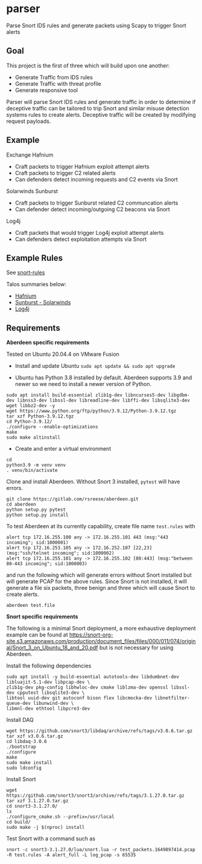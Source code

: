 # parser

Parse Snort IDS rules and generate packets using Scapy to trigger Snort alerts

## Goal

This project is the first of three which will build upon one another:

- Generate Traffic from IDS rules
- Generate Traffic with threat profile
- Generate responsive tool

Parser will parse Snort IDS rules and generate traffic in order to determine if deceptive traffic can be tailored to trip Snort and similar misuse detection systems rules to create alerts. Deceptive traffic will be created by modifying request payloads.

## Example

Exchange Hafnium
- Craft packets to trigger Hafnium exploit attempt alerts
- Craft packets to trigger C2 related alerts
- Can defenders detect incoming requests and C2 events via Snort

Solarwinds Sunburst
- Craft packets to trigger Sunburst related C2 communcation alerts
- Can defender detect incoming/outgoing C2 beacons via Snort

Log4j
- Craft packets that would trigger Log4j exploit attempt alerts
- Can defenders detect exploitation attempts via Snort

## Example Rules 

See [snort-rules](snort-rules)

Talos summaries below:

- [Hafnium](https://blog.talosintelligence.com/2021/03/threat-advisory-hafnium-and-microsoft.html)
- [Sunburst - Solarwinds](https://blog.talosintelligence.com/2020/12/solarwinds-supplychain-coverage.html)
- [Log4j](https://blog.talosintelligence.com/2021/12/apache-log4j-rce-vulnerability.html)

## Requirements

**Aberdeen specific requirements**

Tested on Ubuntu 20.04.4 on VMware Fusion

- Install and update Ubuntu
`sudo apt update && sudo apt upgrade`

- Ubuntu has Python 3.8 installed by default. Aberdeen supports 3.9 and newer so we need to install a newer version of Python.
```
sudo apt install build-essential zlib1g-dev libncurses5-dev libgdbm-dev libnss3-dev libssl-dev libreadline-dev libffi-dev libsqlite3-dev wget libbz2-dev -y
wget https://www.python.org/ftp/python/3.9.12/Python-3.9.12.tgz
tar xzf Python-3.9.12.tgz
cd Python-3.9.12/
./configure --enable-optimizations
make
sudo make altinstall
```

- Create and enter a virtual environment
```
cd
python3.9 -m venv venv
. venv/bin/activate
```

Clone and install Aberdeen. Without Snort 3 installed, `pytest` will have errors.
```
git clone https://gitlab.com/rsreese/aberdeen.git
cd aberdeen
python setup.py pytest
python setup.py install
```

To test Aberdeen at its currently capability, create file name `test.rules` with
```
alert tcp 172.16.255.100 any -> 172.16.255.101 443 (msg:"443 incoming"; sid:1000001)
alert tcp 172.16.253.105 any -> 172.16.252.107 [22,23] (msg:"ssh/telnet incoming"; sid:1000002)
alert tcp 172.16.255.101 any -> 172.16.255.102 [80:443] (msg:"between 80-443 incoming"; sid:1000003)
```
and run the following which will generate errors without Snort installed but will generate PCAP for the above rules. Since Snort is not installed, it will generate a file six packets, three benign and three which will cause Snort to create alerts.
```
aberdeen test.file
```

**Snort specific requirements**

The following is a minimal Snort deployment, a more exhaustive deployment example can be found at https://snort-org-site.s3.amazonaws.com/production/document_files/files/000/011/074/original/Snort_3_on_Ubuntu_18_and_20.pdf but is not necessary for using Aberdeen.

Install the following dependencies
```
sudo apt install -y build-essential autotools-dev libdumbnet-dev libluajit-5.1-dev libpcap-dev \
zlib1g-dev pkg-config libhwloc-dev cmake liblzma-dev openssl libssl-dev cpputest libsqlite3-dev \
libtool uuid-dev git autoconf bison flex libcmocka-dev libnetfilter-queue-dev libunwind-dev \
libmnl-dev ethtool libpcre3-dev
```
Install DAQ
```
wget https://github.com/snort3/libdaq/archive/refs/tags/v3.0.6.tar.gz
tar xzf v3.0.6.tar.gz
cd libdaq-3.0.6
./bootstrap
./configure
make
sudo make install
sudo ldconfig
```
Install Snort
```
wget https://github.com/snort3/snort3/archive/refs/tags/3.1.27.0.tar.gz
tar xzf 3.1.27.0.tar.gz
cd snort3-3.1.27.0/
ls
./configure_cmake.sh --prefix=/usr/local
cd build/
sudo make -j $(nproc) install
```
Test Snort with a command such as
```
snort -c snort3-3.1.27.0/lua/snort.lua -r test_packets.1649897414.pcap -R test.rules -A alert_full -L log_pcap -s 65535
```
